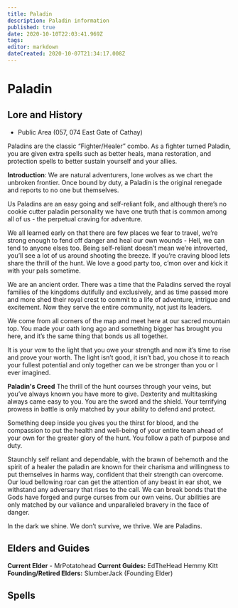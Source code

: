 ```yaml
---
title: Paladin
description: Paladin information
published: true
date: 2020-10-10T22:03:41.969Z
tags: 
editor: markdown
dateCreated: 2020-10-07T21:34:17.008Z
---
```


# Paladin
  ## Lore and History
   - Public Area (057, 074 East Gate of Cathay)
   
Paladins are the classic “Fighter/Healer” combo. As a fighter turned Paladin, you are given extra spells such as better heals, mana restoration, and protection spells to better sustain yourself and your allies.

**Introduction**:
We are natural adventurers, lone wolves as we chart the unbroken frontier. Once bound by duty, a Paladin is the original renegade and reports to no one but themselves.

Us Paladins are an easy going and self-reliant folk, and although there’s no cookie cutter paladin personality we have one truth that is common among all of us - the perpetual craving for adventure.

We all learned early on that there are few places we fear to travel, we’re strong enough to fend off danger and heal our own wounds - Hell, we can tend to anyone elses too. Being self-reliant doesn’t mean we’re introverted, you’ll see a lot of us around shooting the breeze. If you’re craving blood lets share the thrill of the hunt. We love a good party too, c’mon over and kick it with your pals sometime.

We are an ancient order. There was a time that the Paladins served the royal families of the kingdoms dutifully and exclusively, and as time passed more and more shed their royal crest to commit to a life of adventure, intrigue and excitement. Now they serve the entire community, not just its leaders.

We come from all corners of the map and meet here at our sacred mountain top. You made your oath long ago and something bigger has brought you here, and it’s the same thing that bonds us all together.

It is your vow to the light that you owe your strength and now it’s time to rise and prove your worth. The light isn’t good, it isn’t bad, you chose it to reach your fullest potential and only together can we be stronger than you or I ever imagined. 

**Paladin's Creed**
The thrill of the hunt courses through your veins, but you’ve always known you have more to give. Dexterity and multitasking always came easy to you. You are the sword and the shield. Your terrifying prowess in battle is only matched by your ability to defend and protect.

Something deep inside you gives you the thirst for blood, and the compassion to put the health and well-being of your entire team ahead of your own for the greater glory of the hunt. You follow a path of purpose and duty.

Staunchly self reliant and dependable, with the brawn of behemoth and the spirit of a healer the paladin are known for their charisma and willingness to put themselves in harms way, confident that their strength can overcome. Our loud bellowing roar can get the attention of any beast in ear shot, we withstand any adversary that rises to the call. We can break bonds that the Gods have forged and purge curses from our own veins. Our abilities are only matched by our valiance and unparalleled bravery in the face of danger.

In the dark we shine. We don’t survive, we thrive. We are Paladins. 
  ## Elders and Guides
**Current Elder** - MrPotatohead
**Current Guides:**
EdTheHead
Hemmy
Kitt
**Founding/Retired Elders:**
SlumberJack (Founding Elder)                   
## Spells
  
 
 